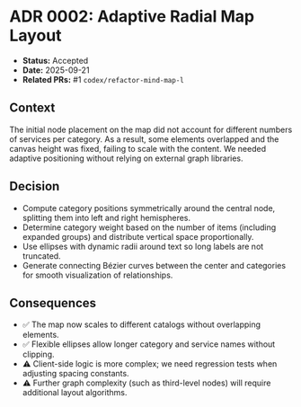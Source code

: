 # ADR 0002: Adaptive Radial Map Layout

- **Status:** Accepted
- **Date:** 2025-09-21
- **Related PRs:** #1 `codex/refactor-mind-map-l`

## Context
The initial node placement on the map did not account for different numbers of services per category. As a result, some elements overlapped and the canvas height was fixed, failing to scale with the content. We needed adaptive positioning without relying on external graph libraries.

## Decision
- Compute category positions symmetrically around the central node, splitting them into left and right hemispheres.
- Determine category weight based on the number of items (including expanded groups) and distribute vertical space proportionally.
- Use ellipses with dynamic radii around text so long labels are not truncated.
- Generate connecting Bézier curves between the center and categories for smooth visualization of relationships.

## Consequences
- ✅ The map now scales to different catalogs without overlapping elements.
- ✅ Flexible ellipses allow longer category and service names without clipping.
- ⚠️ Client-side logic is more complex; we need regression tests when adjusting spacing constants.
- ⚠️ Further graph complexity (such as third-level nodes) will require additional layout algorithms.
